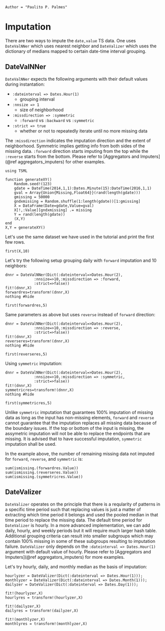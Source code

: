 ```@meta
Author = "Paulito P. Palmes"
```

# Imputation
There are two ways to impute the `date,value` TS data. One uses `DateValNNer` which uses
nearest neighbor and `DateValizer` which uses the dictionary of medians mapped to 
certain date-time interval grouping.

## DateValNNer
`DateValNNer` expects the following arguments with their default values during instantation: 
- `:dateinterval => Dates.Hour(1)`  
    - grouping interval
- `:nnsize => 1` 
    - size of neighborhood
- `:missdirection => :symmetric` 
    -  `:forward` vs `:backward` vs `:symmetric`
- `:strict => true` 
    - whether or not to repeatedly iterate until no more missing data

The `:missdirection` indicates the imputation direction and the extent of neighborhood. Symmetric
implies getting info from both sides of the missing data. `:forward` direction starts
imputing from the top while the `:reverse` starts from the bottom. Please refer to 
[Aggregators and Imputers](@ref aggregators_imputers) for other examples.

```@setup impute
using TSML

function generateXY()
    Random.seed!(123)
    gdate = DateTime(2014,1,1):Dates.Minute(15):DateTime(2016,1,1)
    gval = Array{Union{Missing,Float64}}(rand(length(gdate)))
    gmissing = 50000
    gndxmissing = Random.shuffle(1:length(gdate))[1:gmissing]
    X = DataFrame(Date=gdate,Value=gval)
    X[!,:Value][gndxmissing] .= missing
    Y = rand(length(gdate))
    (X,Y)
end
X,Y = generateXY()
```
Let's use the same dataset we have used in the tutorial and print the first few rows.

```@repl impute
first(X,10)
```

Let's try the following setup grouping daily with `forward` imputation and 10 neighbors:
```@example impute
dnnr = DateValNNer(Dict(:dateinterval=>Dates.Hour(2),
             :nnsize=>10,:missdirection => :forward,
             :strict=>false))
fit!(dnnr,X)
forwardres=transform!(dnnr,X)
nothing #hide
```

```@repl impute
first(forwardres,5)
```

Same parameters as above but uses `reverse` instead of `forward` direction:
```@example impute
dnnr = DateValNNer(Dict(:dateinterval=>Dates.Hour(2),
             :nnsize=>10,:missdirection => :reverse,
             :strict=>false))
fit!(dnnr,X)
reverseres=transform!(dnnr,X)
nothing #hide
```

```@repl impute
first(reverseres,5)
```

Using `symmetric` imputation:

```@example impute
dnnr = DateValNNer(Dict(:dateinterval=>Dates.Hour(2),
             :nnsize=>10,:missdirection => :symmetric,
             :strict=>false))
fit!(dnnr,X)
symmetricres=transform!(dnnr,X)
nothing #hide
```

```@repl impute
first(symmetricres,5)
```

Unlike `symmetric` imputation that guarantees 100% imputation of missing
data as long as the input has non-missing elements, `forward` and `reverse`
cannot guarantee that the imputation replaces all missing data because
of the boundary issues. If the top or bottom of the input is missing,
the assymetric imputation will not be able to replace the endpoints that
are missing. It is advised that to have successful imputation, `symmetric`
imputation shall be used.

In the example above, the number of remaining missing data not imputed for
`forward`, `reverse`, and `symmetric` is:

```@repl impute
sum(ismissing.(forwardres.Value))
sum(ismissing.(reverseres.Value))
sum(ismissing.(symmetricres.Value))
```

## DateValizer
`DateValizer` operates on the principle that there is a reqularity of patterns
in a specific time period such that replacing values is just a matter of 
extracting which time period it belongs and used the pooled median in that time
period to replace the missing data. The default time period for `DateValizer`
is hourly. In a more advanced implementation, we can add daily, hourly, and weekly 
periods but it will require much larger hash table. Additional grouping criteria 
can result into smaller subgroups which may contain 100% missing in some
of these subgroups resulting to imputation failure. `DateValizer` only depends
on the `:dateinterval => Dates.Hour(1)`  argument with default value of hourly.
Please refer to [Aggregators and Imputers](@ref aggregators_imputers) for more examples.

Let's try hourly, daily, and monthly median as the basis of imputation:

```@repl impute
hourlyzer = DateValizer(Dict(:dateinterval => Dates.Hour(1)));
monthlyzer = DateValizer(Dict(:dateinterval => Dates.Month(1)));
dailyzer = DateValizer(Dict(:dateinterval => Dates.Day(1)));

fit!(hourlyzer,X)
hourlyres = transform!(hourlyzer,X)

fit!(dailyzer,X)
dailyres = transform!(dailyzer,X)

fit!(monthlyzer,X)
monthlyres = transform!(monthlyzer,X)
```
